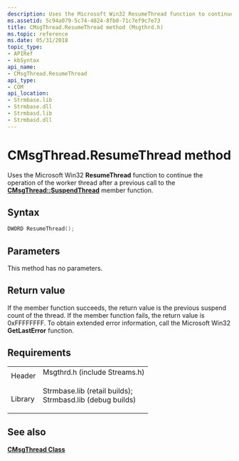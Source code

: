 ```yaml
---
description: Uses the Microsoft Win32 ResumeThread function to continue the operation of the worker thread after a previous call to the CMsgThread::SuspendThread member function.
ms.assetid: 5c94a079-5c74-4024-8fb0-71c7ef9c7e73
title: CMsgThread.ResumeThread method (Msgthrd.h)
ms.topic: reference
ms.date: 05/31/2018
topic_type: 
- APIRef
- kbSyntax
api_name: 
- CMsgThread.ResumeThread
api_type: 
- COM
api_location: 
- Strmbase.lib
- Strmbase.dll
- Strmbasd.lib
- Strmbasd.dll
---
```


# CMsgThread.ResumeThread method

Uses the Microsoft Win32 **ResumeThread** function to continue the operation of the worker thread after a previous call to the [**CMsgThread::SuspendThread**](cmsgthread-suspendthread.md) member function.

## Syntax


```C++
DWORD ResumeThread();
```



## Parameters

This method has no parameters.

## Return value

If the member function succeeds, the return value is the previous suspend count of the thread. If the member function fails, the return value is 0xFFFFFFFF. To obtain extended error information, call the Microsoft Win32 **GetLastError** function.

## Requirements



|                    |                                                                                                                                                                                            |
|--------------------|--------------------------------------------------------------------------------------------------------------------------------------------------------------------------------------------|
| Header<br/>  | <dl> <dt>Msgthrd.h (include Streams.h)</dt> </dl>                                                                                   |
| Library<br/> | <dl> <dt>Strmbase.lib (retail builds); </dt> <dt>Strmbasd.lib (debug builds)</dt> </dl> |



## See also

<dl> <dt>

[**CMsgThread Class**](cmsgthread.md)
</dt> </dl>

 

 





